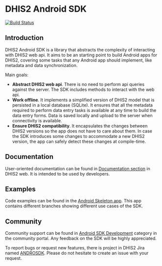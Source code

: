 # DHIS2 Android SDK

[![Build Status](https://api.travis-ci.com/dhis2/dhis2-android-sdk.svg?branch=master)](https://travis-ci.com/dhis2/dhis2-android-sdk)

## Introduction

DHIS2 Android SDK is a library that abstracts the complexity of interacting with DHIS2 web api. It aims to be an starting point to build Android apps for DHIS2, covering some tasks that any Android app should implement, like metadata and data synchronization.

Main goals:

- **Abstract DHIS2 web api**. There is no need to perform api queries against the server. The SDK includes methods to interact with the web api.
- **Work offline**. It implements a simplified version of DHIS2 model that is persisted in a local database (SQLite). It ensures that all the metadata required to perform data entry tasks is available at any time to build the data entry forms. Data is saved locally and upload to the server when connectivity is available.
- **Ensure DHIS2 compatibility**. It encapsulates the changes between DHIS2 versions so the app does not have to care about them. In case the SDK introduces some changes to accommodate a new DHIS2 version, the app can safely detect these changes at compile-time.

## Documentation

User-oriented documentation can be found in [Documentation section](https://docs.dhis2.org/master/en/android-sdk/html/dhis2_android_sdk_user_guide_full.html) in DHIS2 web. It is intended to be used by developers.

## Examples

Code examples can be found in the [Android Skeleton app](https://github.com/dhis2/dhis2-android-skeleton-app). This app contains different branches showing different use cases of the SDK.

## Community

Community support can be found in [Android SDK Development](https://community.dhis2.org/c/development/sdk-android-development) category in the community portal. Any feedback on the SDK will be highly appreciated.

To report bugs or request new features, there is project in DHIS2 Jira named [ANDROSDK](https://jira.dhis2.org/projects/ANDROSDK). Please do not hesitate to create an issue with your request.
